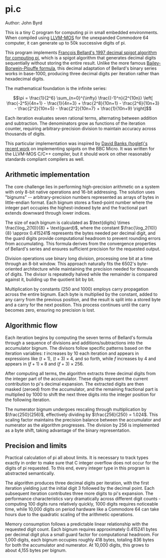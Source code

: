# pi.c

Author: John Byrd <johnwbyrd at gmail dot com>

This is a tiny C program for computing pi in small embedded environments.  When compiled using [LLVM-MOS](https://wwww.llvm-mos.org) for the unexpanded Commodore 64 computer, it can generate up to 50k successive digits of pi.

This program implements [François Bellard's 1997 decimal spigot algorithm for computing pi](https://bellard.org/pi/pi_bin/pi_bin.html), which is a spigot algorithm that generates decimal digits sequentially without storing the entire result. Unlike the more famous [Bailey-Borwein-Plouffe formula](https://observablehq.com/@rreusser/computing-with-the-bailey-borwein-plouffe-formula), this decimal adaptation of Bellard's binary series works in base-1000, producing three decimal digits per iteration rather than hexadecimal digits.

The mathematical foundation is the infinite series:

$$\pi = \frac{1}{2^6} \sum_{n=0}^{\infty} \frac{(-1)^n}{2^{10n}} \left[ \frac{-2^5}{4n+1} - \frac{1}{4n+3} + \frac{2^8}{10n+1} - \frac{2^6}{10n+3} - \frac{2^2}{10n+5} - \frac{2^2}{10n+7} + \frac{1}{10n+9} \right]$$

Each iteration evaluates seven rational terms, alternating between addition and subtraction. The denominators grow as functions of the iteration counter, requiring arbitrary-precision division to maintain accuracy across thousands of digits.

This particular implementation was inspired by [David Banks (hoglet)'s recent work](https://github.com/BigEd/pi-spigot-for-micros) on implementing spigots on the BBC Micro. It was written for the LLVM-MOS C/C++ compiler, but it should work on other reasonably standards compliant compilers as well.

## Arithmetic implementation

The core challenge lies in performing high-precision arithmetic on a system with only 8-bit native operations and 16-bit addressing. The solution uses "bignums" -- arbitrary-precision numbers represented as arrays of bytes in little-endian format. Each bignum stores a fixed-point number where the integer part occupies the highest-indexed byte and the fractional part extends downward through lower indices.

The size of each bignum is calculated as $\text{digits} \times \frac{\log_2(10)}{8} + \text{guard}$, where the constant $\frac{\log_2(10)}{8} \approx 0.415241$ represents the bytes needed per decimal digit, and the guard digits provide computational headroom to prevent rounding errors from accumulating. This formula derives from the convergence properties of Bellard's series and ensures sufficient precision for the requested output.

Division operations use binary long division, processing one bit at a time through an 8-bit window. This approach naturally fits the 6502's byte-oriented architecture while maintaining the precision needed for thousands of digits. The divisor is repeatedly halved while the remainder is compared against it, building up the quotient bit by bit.

Multiplication by constants (250 and 1000) employs carry propagation across the entire bignum. Each byte is multiplied by the constant, added to any carry from the previous position, and the result is split into a stored byte and a carry for the next position. This process continues until the carry becomes zero, ensuring no precision is lost.

## Algorithmic flow

Each iteration begins by computing the seven terms of Bellard's formula through a sequence of divisions and additions/subtractions into the accumulator bignum. The divisors follow specific patterns based on the iteration variables: $t$ increases by 10 each iteration and appears in expressions like $(t+1)$, $(t+3) \times 4$, and so forth, while $f$ increases by 4 and appears in $(f+1) \times 8$ and $(f+3) \times 256$.

After computing all terms, the algorithm extracts three decimal digits from the integer part of the accumulator. These digits represent the current contribution to pi's decimal expansion. The extracted digits are then masked (zeroed) from the accumulator, and the remaining fractional part is multiplied by 1000 to shift the next three digits into the integer position for the following iteration.

The numerator bignum undergoes rescaling through multiplication by $\frac{250}{256}$, effectively dividing by $\frac{256}{250} = 1.024$. This scaling factor maintains the precision balance between the accumulator and numerator as the algorithm progresses. The division by 256 is implemented as a byte shift, taking advantage of the binary representation.

## Precision and limits

Practical calculation of pi all about limits. It is necessary to track types exactly in order to make sure that C integer overflow does not occur for the digits of pi requested. To this end, every integer type in this program is abstracted semantically.

The algorithm produces three decimal digits per iteration, with the first iteration yielding just the initial digit 3 followed by the decimal point. Each subsequent iteration contributes three more digits to pi's expansion. The performance characteristics vary dramatically across different digit counts - computing 100 digits runs relatively quickly, 1000 digits requires noticeable time, while 10,000 digits on period hardware like a Commodore 64 can take hours due to the quadratic scaling of the arithmetic operations.

Memory consumption follows a predictable linear relationship with the requested digit count. Each bignum requires approximately 0.415241 bytes per decimal digit plus a small guard factor for computational headroom. For 1,000 digits, each bignum occupies roughly 418 bytes, totaling 836 bytes for both the accumulator and numerator. At 10,000 digits, this grows to about 4,155 bytes per bignum.